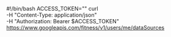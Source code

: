 #!/bin/bash
ACCESS_TOKEN=""
curl \
  -H "Content-Type: application/json" \
  -H "Authorization: Bearer $ACCESS_TOKEN" \
  https://www.googleapis.com/fitness/v1/users/me/dataSources
